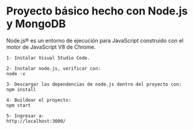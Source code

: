 # Proyecto básico hecho con Node.js y MongoDB

Node.js® es un entorno de ejecución para JavaScript construido con el motor de JavaScript V8 de Chrome.

```
1- Instalar Visual Studio Code.
```

```
2- Instalar node.js, verificar con: 
node -v
```

```
3- Descargar las dependencias de node.js dentro del proyecto con:
npm install
```

```
4- Buildear el proyecto:
npm start
```

```
5- Ingresar a:
http://localhost:3000/
```
